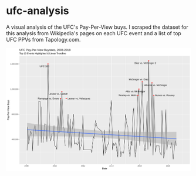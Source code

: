 # ufc-analysis

A visual analysis of the UFC's Pay-Per-View buys. I scraped the dataset for this analysis from Wikipedia's pages on each UFC event and a list of top UFC PPVs from Tapology.com.

<img src="images\ppv-buys.png"></img>
